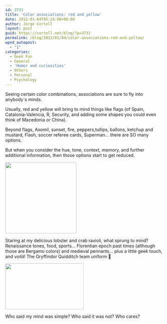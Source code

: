 ```yaml
---
id: 3731
title: 'Color associations: red and yellow'
date: 2012-01-04T05:24:08+00:00
author: Jorge Cortell
layout: post
guid: https://cortell.net/blog/?p=3731
permalink: /blog/2012/01/04/color-associations-red-and-yellow/
wpsd_autopost:
  - "1"
categories:
  - Geek Fun
  - General
  - 'Humor and curiosities'
  - Others
  - Personal
  - Psychology
---
```

Seeing certain color combinations, associations are sure to fly into anybody`s minds.

Usually, red and yellow will bring to mind things like flags (of Spain, Catalonia-Valencia, R, Security, and adding some shapes you could even think of Macedonia or China).

Beyond flags, Axomil, sunset, fire, peppers,tullips, ballons, ketchup and mustard, Flash, soccer referee cards, Superman... there are SO many options.

But when you consider the hue, tone, context, memory, and further additional information, then those options start to get reduced.

<img class="aligncenter" title="pasta" src="https://lh4.googleusercontent.com/-y3nkJlIvty4/TwPQGf-ICoE/AAAAAAAAAFg/VDhE1qkPHfE/s227-c/January32012" alt="" width="227" height="227" />

Staring at my delicious lobster and crab ravioli, what sprung to mind? Renaissance tones, food, sports... Florentian epoch past times (although those are Bergamo colors) and medieval pennants... plus a little geek touch, and _voilá_! The Gryffindor Quidditch team uniform 🙂

<img class="aligncenter" title="Team" src="https://images3.wikia.nocookie.net/__cb20091231163409/harrypotter/images/thumb/f/f6/Q-team_gryf....jpg/250px-Q-team_gryf....jpg" alt="" width="250" height="146" />

Who said my mind was simple? Who said it was not? Who cares?